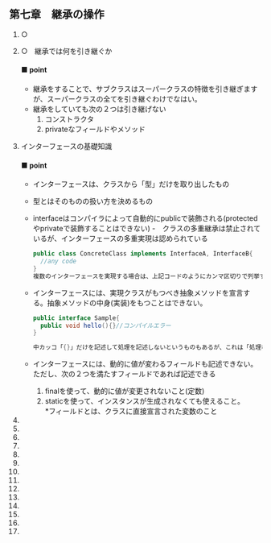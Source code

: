 ## 第七章　継承の操作

1. ○
2. ○　継承では何を引き継ぐか
     #### ■ point 
     - 継承をすることで、サブクラスはスーパークラスの特徴を引き継ぎますが、スーパークラスの全てを引き継ぐわけでなはい。
     - 継承をしていても次の２つは引き継げない
        1. コンストラクタ
        2. privateなフィールドやメソッド

3. インターフェースの基礎知識
     #### ■ point
     - インターフェースは、クラスから「型」だけを取り出したもの
     - 型とはそのものの扱い方を決めるもの
     - interfaceはコンパイラによって自動的にpublicで装飾される(protectedやprivateで装飾することはできない)
     -　クラスの多重継承は禁止されているが、インターフェースの多重実現は認められている

        ```java
        public class ConcreteClass implements InterfaceA, InterfaceB{
          //any code
        }
        複数のインターフェースを実現する場合は、上記コードのようにカンマ区切りで列挙する。
        ```
     - インターフェースには、実現クラスがもつべき抽象メソッドを宣言する。抽象メソッドの中身(実装)をもつことはできない。

        ```   java
        public interface Sample{
          public void hello(){}//コンパイルエラー
        }

        中カッコ「{}」だけを記述して処理を記述しないというものもあるが、これは「処理なし」という中身を持っているものと解釈される。
        ```
     - インターフェースには、動的に値が変わるフィールドも記述できない。ただし、次の２つを満たすフィールドであれば記述できる
        1. finalを使って、動的に値が変更されないこと(定数)
        2. staticを使って、インスタンスが生成されなくても使えること。  
          *フィールドとは、クラスに直接宣言された変数のこと

4. 
5. 
6. 
7. 
8. 
9. 
10. 
11. 
12. 
13. 
14. 
15. 
16. 
17. 
